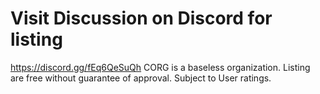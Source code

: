 # Visit Discussion on Discord for listing

https://discord.gg/fEq6QeSuQh
CORG is a baseless organization.
Listing are free without guarantee of approval. Subject to User ratings.
